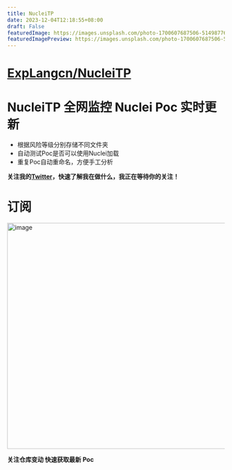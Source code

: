 ```yaml
---
title: NucleiTP
date: 2023-12-04T12:18:55+08:00
draft: False
featuredImage: https://images.unsplash.com/photo-1700607687506-5149877683e8?ixid=M3w0NjAwMjJ8MHwxfHJhbmRvbXx8fHx8fHx8fDE3MDE2NjMzNTV8&ixlib=rb-4.0.3
featuredImagePreview: https://images.unsplash.com/photo-1700607687506-5149877683e8?ixid=M3w0NjAwMjJ8MHwxfHJhbmRvbXx8fHx8fHx8fDE3MDE2NjMzNTV8&ixlib=rb-4.0.3
---
```


# [ExpLangcn/NucleiTP](https://github.com/ExpLangcn/NucleiTP)

# NucleiTP 全网监控 Nuclei Poc 实时更新

- 根据风险等级分别存储不同文件夹
- 自动测试Poc是否可以使用Nuclei加载
- 重复Poc自动重命名，方便手工分析

**关注我的[Twitter](https://twitter.com/ExpLang_Cn)，快速了解我在做什么，我正在等待你的关注！**

# 订阅
<img width="524" alt="image" src="https://github.com/ExpLangcn/NucleiTP/assets/52586866/bbaacd7e-0d4b-4959-80dd-f92d4617d132">

**关注仓库变动 快速获取最新 Poc**